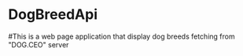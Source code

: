 # DogBreedApi

#This is a web page application that display dog breeds fetching from "DOG.CEO" server
